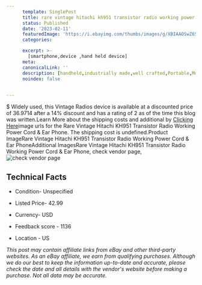 ```yaml
---
      template: SinglePost
      title: rare vintage hitachi kh951 transistor radio working power cord ear phone
      status: Published
      date: '2023-02-11'
      featuredImage: 'https://i.ebayimg.com/thumbs/images/g/XBIAAOSwZ65cZNjh/s-l225.jpg'
      categories: 

      excerpt: >-
        [smartphone,device ,hand held device]
      meta:
      canonicalLink: ''
      description: [handheld,industrially made,well crafted,Portable,Mobile,Compact,Convenient,Lightweight,Maneuverable,Man-portable,Miniature,Carriable,Hand-held,Light,Holdable,Transportable,Mobile device,Pocket-sized,On-the-go,Wireless,Cordless,Compact size,Convenient size, smartphone,device ,hand held device]
      noindex: false

        
---
```

$
    Widely used, this Vintage Radios device is available at a discounted price of 36.9714 after a 14% discount and has a rating of 2 as of the time this blog was written.Learn More about the shipping costs and additional by [Clicking Here](https://www.ebay.com/itm/154289754278?hash=item23ec62d0a6%3Ag%3AXBIAAOSwZ65cZNjh&mkevt=1&mkcid=1&mkrid=711-53200-19255-0&campid=%253CePNCampaignId%253E&customid=%253CreferenceId%253E&toolid=10049)image urls for the Rare Vintage Hitachi KH951 Transistor Radio Working  Power Cord & Ear Phone. The shipping cost is undefined.Product ImageRare Vintage Hitachi KH951 Transistor Radio Working  Power Cord & Ear PhoneAdditional ImagesRare Vintage Hitachi KH951 Transistor Radio Working  Power Cord & Ear Phone, check vendor page, ![check vendor page](https://origin-galleryplus.ebayimg.com/ws/web/154289754278_2_0_1/225x225.jpg,https://origin-galleryplus.ebayimg.com/ws/web/154289754278_3_0_1/225x225.jpg,https://origin-galleryplus.ebayimg.com/ws/web/154289754278_4_0_1/225x225.jpg,https://origin-galleryplus.ebayimg.com/ws/web/154289754278_5_0_1/225x225.jpg,https://origin-galleryplus.ebayimg.com/ws/web/154289754278_6_0_1/225x225.jpg,https://origin-galleryplus.ebayimg.com/ws/web/154289754278_7_0_1/225x225.jpg,https://origin-galleryplus.ebayimg.com/ws/web/154289754278_8_0_1/225x225.jpg,https://origin-galleryplus.ebayimg.com/ws/web/154289754278_9_0_1/225x225.jpg,https://origin-galleryplus.ebayimg.com/ws/web/154289754278_10_0_1/225x225.jpg,https://origin-galleryplus.ebayimg.com/ws/web/154289754278_11_0_1/225x225.jpg,https://origin-galleryplus.ebayimg.com/ws/web/154289754278_12_0_1/225x225.jpg)
    
    

 ## Technical Facts 



     
      

 - Condition- Unspecified 


      

 - Listed Price- 42.99 


      

 - Currency- USD 


      

 - Feedback score - 1136 


      

 - Location - US 


      
      

 *_This post may contain affiliate links from eBay and other third-party websites. As an eBay affiliate, we earn from qualifying purchases. Although we do our best to keep the information up-to-date and accurate, please check the date and all details with the vendor's website before making a purchase. Not all data may be accurate._*



    
    
    
    
    